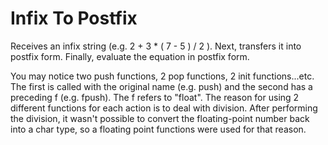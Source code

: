 # Infix To Postfix
Receives an infix string (e.g. 2 + 3 * ( 7 - 5 ) / 2 ). Next, transfers it into postfix form. Finally, evaluate the equation in postfix form.

You may notice two push functions, 2 pop functions, 2 init functions...etc. The first is called with the original name (e.g. push) and the second has a preceding f (e.g. fpush). The f refers to "float". The reason for using 2 different functions for each action is to deal with division. After performing the division, it wasn't possible to convert the floating-point number back into a char type, so a floating point functions were used for that reason.
